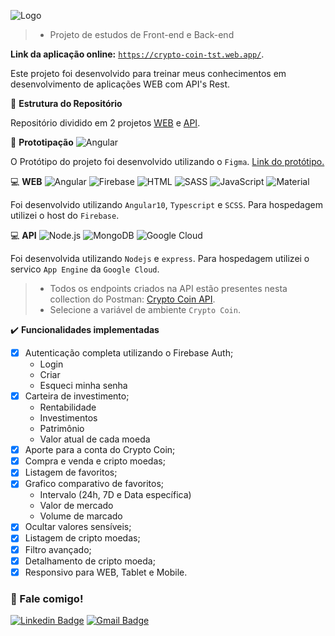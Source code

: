 ![Logo](https://imgur.com/eL4XbHi.png)

> - Projeto de estudos de Front-end e Back-end

**Link da aplicação online:** <a href="https://crypto-coin-tst.web.app/" target="_blank">`https://crypto-coin-tst.web.app/`</a>.

Este projeto foi desenvolvido para treinar meus conhecimentos em desenvolvimento de aplicações WEB com API's Rest.

:construction_worker: **Estrutura do Repositório**

Repositório dividido em 2 projetos <a href="https://github.com/LeoCpii/crypto-coin/tree/master/crypto-coin-web" target="_blank">WEB</a> e <a href="https://github.com/LeoCpii/crypto-coin/tree/master/crypto-coin-server" target="_blank">API</a>.

:art: **Prototipação**
![Angular](https://img.shields.io/badge/-Figma-333333?style=flat&logo=figma)

O Protótipo do projeto foi desenvolvido utilizando o `Figma`. <a href="https://www.figma.com/file/EKb7FPcq3tZgkjl7UYqZRE/Crypto-Coin?node-id=0%3A1" target="_blank">Link do protótipo.</a>

:computer: **WEB**
![Angular](https://img.shields.io/badge/-Angular-333333?style=flat&logo=angular)
![Firebase](https://img.shields.io/badge/-Firebase-333333?style=flat&logo=firebase)
![HTML](https://img.shields.io/badge/-HTML-333333?style=flat&logo=HTML5)
![SASS](https://img.shields.io/badge/-SASS-333333?style=flat&logo=SASS&logoColor=CC6699)
![JavaScript](https://img.shields.io/badge/-Typescript-333333?style=flat&logo=typescript&logoColor=007ACC)
![Material](https://img.shields.io/badge/-Material%20Design-333333?style=flat&logo=material-design&logoColor=1abc9c)

Foi desenvolvido utilizando `Angular10`, `Typescript` e `SCSS`. Para hospedagem utilizei o host do `Firebase`.

:computer: **API**
![Node.js](https://img.shields.io/badge/-Node.js-333333?style=flat&logo=node.js)
![MongoDB](https://img.shields.io/badge/-MongoDB-333333?style=flat&logo=mongodb)
![Google Cloud](https://img.shields.io/badge/-Google%20Cloud-333333?style=flat&logo=google-cloud)

Foi desenvolvida utilizando `Nodejs` e `express`. Para hospedagem utilizei o servico `App Engine` da `Google Cloud`.
> - Todos os endpoints criados na API estão presentes nesta collection do Postman: <a href="https://documenter.getpostman.com/view/3890930/TVmP8wMR" target="_blank">Crypto Coin API</a>.
> - Selecione a variável de ambiente `Crypto Coin`.

:heavy_check_mark: **Funcionalidades implementadas**

- [x] Autenticação completa utilizando o Firebase Auth;
  - Login
  - Criar
  - Esqueci minha senha
- [x] Carteira de investimento;
  - Rentabilidade
  - Investimentos
  - Patrimônio
  - Valor atual de cada moeda
- [x] Aporte para a conta do Crypto Coin;
- [x] Compra e venda e cripto moedas;
- [x] Listagem de favoritos;
- [x] Grafico comparativo de favoritos;
  - Intervalo (24h, 7D e Data específica)
  - Valor de mercado
  - Volume de marcado
- [x] Ocultar valores sensíveis;
- [x] Listagem de cripto moedas;
- [x] Filtro avançado;
- [x] Detalhamento de cripto moeda;
- [x] Responsivo para WEB, Tablet e Mobile.

<h3> 🤝 Fale comigo! </h3>

[![Linkedin Badge](https://img.shields.io/badge/-Leonardo%20Gonçalves-blue?style=flat-square&logo=Linkedin&logoColor=white&link=https://www.linkedin.com/in/leonardo-goncalves-melo/)](https://www.linkedin.com/in/leonardo-goncalves-melo/)
[![Gmail Badge](https://img.shields.io/badge/-leogoncalves.contato@gmail.com-c14438?style=flat-square&logo=Gmail&logoColor=white&link=mailto:leogoncalves.contato@gmail.com)](mailto:leogoncalves.contato@gmail.com)
